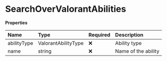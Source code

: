 # SearchOverValorantAbilities

**Properties**

| Name        | Type                | Required | Description         |
| :---------- | :------------------ | :------- | :------------------ |
| abilityType | ValorantAbilityType | ❌       | Ability type        |
| name        | string              | ❌       | Name of the ability |

